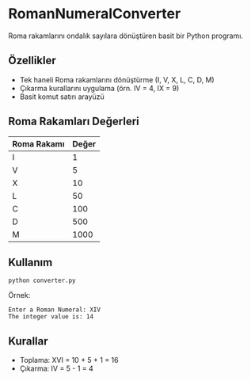 # RomanNumeralConverter

Roma rakamlarını ondalık sayılara dönüştüren basit bir Python programı.

## Özellikler

- Tek haneli Roma rakamlarını dönüştürme (I, V, X, L, C, D, M)
- Çıkarma kurallarını uygulama (örn. IV = 4, IX = 9)
- Basit komut satırı arayüzü

## Roma Rakamları Değerleri

| Roma Rakamı | Değer |
|------------|-------|
| I | 1 |
| V | 5 |
| X | 10 |
| L | 50 |
| C | 100 |
| D | 500 |
| M | 1000 |

## Kullanım

```
python converter.py
```


Örnek:
```
Enter a Roman Numeral: XIV
The integer value is: 14
```


## Kurallar

- Toplama: XVI = 10 + 5 + 1 = 16
- Çıkarma: IV = 5 - 1 = 4

